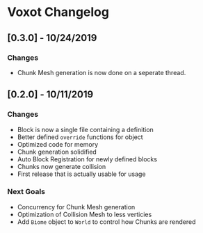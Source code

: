 # Voxot Changelog

## [0.3.0] - 10/24/2019
### Changes
 - Chunk Mesh generation is now done on a seperate thread.

## [0.2.0] - 10/11/2019
### Changes
- Block is now a single file containing a definition
- Better defined `override` functions for object
- Optimized code for memory
- Chunk generation solidified
- Auto Block Registration for newly defined blocks
- Chunks now generate collision
- First release that is actually usable for usage

### Next Goals
- Concurrency for Chunk Mesh generation
- Optimization of Collision Mesh to less verticies
- Add `Biome` object to `World` to control how Chunks are rendered
